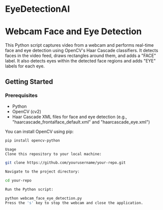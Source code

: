 # EyeDetectionAI
# Webcam Face and Eye Detection

This Python script captures video from a webcam and performs real-time face and eye detection using OpenCV's Haar Cascade classifiers. It detects faces in the video feed, draws rectangles around them, and adds a "FACE" label. It also detects eyes within the detected face regions and adds "EYE" labels for each eye.

## Getting Started

### Prerequisites

- Python
- OpenCV (cv2)
- Haar Cascade XML files for face and eye detection (e.g., "haarcascade_frontalface_default.xml" and "haarcascade_eye.xml")

You can install OpenCV using pip:

```bash
pip install opencv-python

Usage
Clone this repository to your local machine:

git clone https://github.com/yourusername/your-repo.git

Navigate to the project directory:

cd your-repo

Run the Python script:

python webcam_face_eye_detection.py
Press the 's' key to stop the webcam and close the application.
